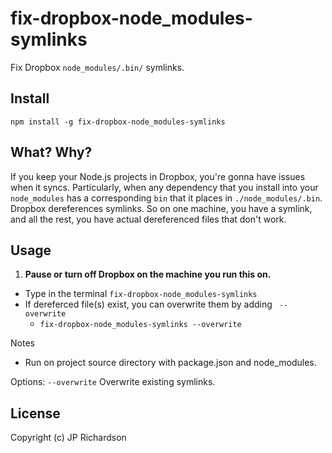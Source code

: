 fix-dropbox-node_modules-symlinks
=================================

Fix Dropbox `node_modules/.bin/` symlinks.


Install
-------

    npm install -g fix-dropbox-node_modules-symlinks


What? Why?
----------

If you keep your Node.js projects in Dropbox, you're gonna have issues when it syncs. Particularly,
when any dependency that you install into your `node_modules` has a corresponding `bin` that it places
in `./node_modules/.bin`. Dropbox dereferences symlinks. So on one machine, you have a symlink, and
all the rest, you have actual dereferenced files that don't work.


Usage
-----

1. **Pause or turn off Dropbox on the machine you run this on.**
- Type in the terminal `fix-dropbox-node_modules-symlinks`
- If dereferced file(s) exist, you can overwrite them by adding ` --overwrite`
    - `fix-dropbox-node_modules-symlinks --overwrite`
    
Notes
- Run on project source directory with package.json and node_modules.

Options:
  `--overwrite` Overwrite existing symlinks.

License
-------

Copyright (c) JP Richardson
